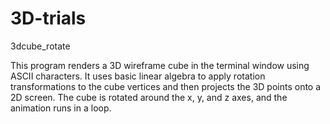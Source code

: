 # 3D-trials

  3dcube_rotate
 
  This program renders a 3D wireframe cube in the terminal window using ASCII characters.
  It uses basic linear algebra to apply rotation transformations to the cube vertices
  and then projects the 3D points onto a 2D screen. The cube is rotated around the
  x, y, and z axes, and the animation runs in a loop.
